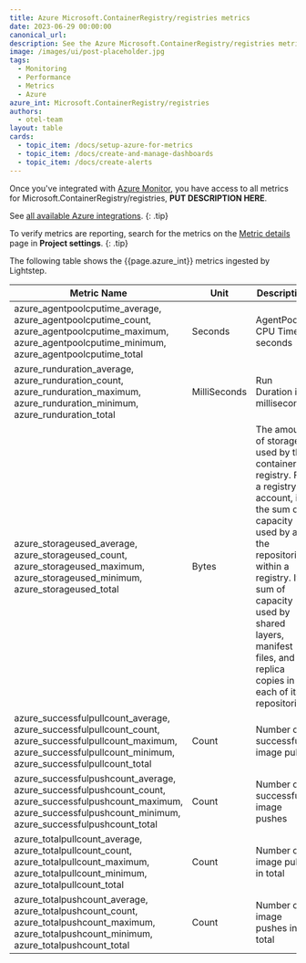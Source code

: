 ```yaml
---
title: Azure Microsoft.ContainerRegistry/registries metrics
date: 2023-06-29 00:00:00
canonical_url:
description: See the Azure Microsoft.ContainerRegistry/registries metrics ingested by Lightstep Observability
image: /images/ui/post-placeholder.jpg
tags:
  - Monitoring
  - Performance
  - Metrics
  - Azure
azure_int: Microsoft.ContainerRegistry/registries
authors:
  - otel-team
layout: table
cards:
  - topic_item: /docs/setup-azure-for-metrics
  - topic_item: /docs/create-and-manage-dashboards
  - topic_item: /docs/create-alerts
---
```

Once you've integrated with [Azure Monitor](/docs/setup-azure-for-metrics), you have access to all metrics for Microsoft.ContainerRegistry/registries, **PUT DESCRIPTION HERE**. 

See [all available Azure integrations](/docs/azure-metrics).
{: .tip}

To verify metrics are reporting, search for the metrics on the [Metric details](/docs/manage-metric-details) page in **Project settings**.
{: .tip}

The following table shows the {{page.azure_int}} metrics ingested by Lightstep.
<table class="table-aws">
<colgroup><col span="1" style="width: 35%;" /><col span="1" style="width: 15%;" /><col span="1" style="width: 35%;" /></colgroup>
  <thead>
    <th>Metric Name</th>
    <th>Unit</th>
    <th>Description</th>
  </thead>
  <tr>
    <td>azure_agentpoolcputime_average, azure_agentpoolcputime_count, azure_agentpoolcputime_maximum, azure_agentpoolcputime_minimum, azure_agentpoolcputime_total</td>
    <td>Seconds</td>
    <td>AgentPool CPU Time in seconds</td>
  </tr>
  <tr>
    <td>azure_runduration_average, azure_runduration_count, azure_runduration_maximum, azure_runduration_minimum, azure_runduration_total</td>
    <td>MilliSeconds</td>
    <td>Run Duration in milliseconds</td>
  </tr>
  <tr>
    <td>azure_storageused_average, azure_storageused_count, azure_storageused_maximum, azure_storageused_minimum, azure_storageused_total</td>
    <td>Bytes</td>
    <td>The amount of storage used by the container registry. For a registry account, it's the sum of capacity used by all the repositories within a registry. It's sum of capacity used by shared layers, manifest files, and replica copies in each of its repositories.</td>
  </tr>
  <tr>
    <td>azure_successfulpullcount_average, azure_successfulpullcount_count, azure_successfulpullcount_maximum, azure_successfulpullcount_minimum, azure_successfulpullcount_total</td>
    <td>Count</td>
    <td>Number of successful image pulls</td>
  </tr>
  <tr>
    <td>azure_successfulpushcount_average, azure_successfulpushcount_count, azure_successfulpushcount_maximum, azure_successfulpushcount_minimum, azure_successfulpushcount_total</td>
    <td>Count</td>
    <td>Number of successful image pushes</td>
  </tr>
  <tr>
    <td>azure_totalpullcount_average, azure_totalpullcount_count, azure_totalpullcount_maximum, azure_totalpullcount_minimum, azure_totalpullcount_total</td>
    <td>Count</td>
    <td>Number of image pulls in total</td>
  </tr>
  <tr>
    <td>azure_totalpushcount_average, azure_totalpushcount_count, azure_totalpushcount_maximum, azure_totalpushcount_minimum, azure_totalpushcount_total</td>
    <td>Count</td>
    <td>Number of image pushes in total</td>
  </tr>
</table>
